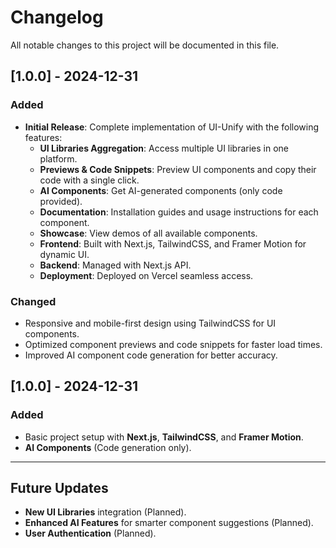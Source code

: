 # Changelog

All notable changes to this project will be documented in this file.

## [1.0.0] - 2024-12-31

### Added
- **Initial Release**: Complete implementation of UI-Unify with the following features:
  - **UI Libraries Aggregation**: Access multiple UI libraries in one platform.
  - **Previews & Code Snippets**: Preview UI components and copy their code with a single click.
  - **AI Components**: Get AI-generated components (only code provided).
  - **Documentation**: Installation guides and usage instructions for each component.
  - **Showcase**: View demos of all available components.
  - **Frontend**: Built with Next.js, TailwindCSS, and Framer Motion for dynamic UI.
  - **Backend**: Managed with Next.js API.
  - **Deployment**: Deployed on Vercel seamless access.

### Changed
- Responsive and mobile-first design using TailwindCSS for UI components.
- Optimized component previews and code snippets for faster load times.
- Improved AI component code generation for better accuracy.

## [1.0.0] - 2024-12-31

### Added
- Basic project setup with **Next.js**, **TailwindCSS**, and **Framer Motion**.
- **AI Components** (Code generation only).

---

## Future Updates

- **New UI Libraries** integration (Planned).
- **Enhanced AI Features** for smarter component suggestions (Planned).
- **User Authentication** (Planned).

